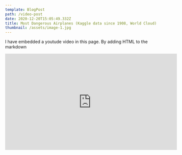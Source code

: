 ```yaml
---
template: BlogPost
path: /video-post
date: 2020-12-20T15:05:49.332Z
title: Most Dangerous Airplanes (Kaggle data since 1908, World Cloud)
thumbnail: /assets/image-1.jpg
---
```

I have embedded a youtude video in this page. By adding HTML to the markdown

<iframe width="560" height="315" src="https://www.youtube.com/embed/ZZY-Ytrw2co" frameborder="0" allow="accelerometer; autoplay; encrypted-media; gyroscope; picture-in-picture" allowfullscreen></iframe>
